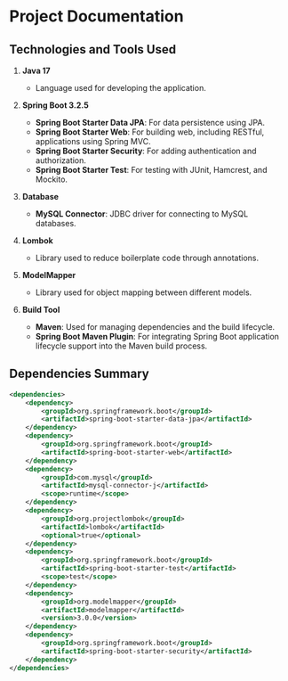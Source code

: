# Project Documentation

## Technologies and Tools Used

1. **Java 17**
   - Language used for developing the application.

2. **Spring Boot 3.2.5**
   - **Spring Boot Starter Data JPA**: For data persistence using JPA.
   - **Spring Boot Starter Web**: For building web, including RESTful, applications using Spring MVC.
   - **Spring Boot Starter Security**: For adding authentication and authorization.
   - **Spring Boot Starter Test**: For testing with JUnit, Hamcrest, and Mockito.

3. **Database**
   - **MySQL Connector**: JDBC driver for connecting to MySQL databases.

4. **Lombok**
   - Library used to reduce boilerplate code through annotations.

5. **ModelMapper**
   - Library used for object mapping between different models.

6. **Build Tool**
   - **Maven**: Used for managing dependencies and the build lifecycle.
   - **Spring Boot Maven Plugin**: For integrating Spring Boot application lifecycle support into the Maven build process.

## Dependencies Summary

```xml
<dependencies>
    <dependency>
        <groupId>org.springframework.boot</groupId>
        <artifactId>spring-boot-starter-data-jpa</artifactId>
    </dependency>
    <dependency>
        <groupId>org.springframework.boot</groupId>
        <artifactId>spring-boot-starter-web</artifactId>
    </dependency>
    <dependency>
        <groupId>com.mysql</groupId>
        <artifactId>mysql-connector-j</artifactId>
        <scope>runtime</scope>
    </dependency>
    <dependency>
        <groupId>org.projectlombok</groupId>
        <artifactId>lombok</artifactId>
        <optional>true</optional>
    </dependency>
    <dependency>
        <groupId>org.springframework.boot</groupId>
        <artifactId>spring-boot-starter-test</artifactId>
        <scope>test</scope>
    </dependency>
    <dependency>
        <groupId>org.modelmapper</groupId>
        <artifactId>modelmapper</artifactId>
        <version>3.0.0</version>
    </dependency>
    <dependency>
        <groupId>org.springframework.boot</groupId>
        <artifactId>spring-boot-starter-security</artifactId>
    </dependency>
</dependencies>
